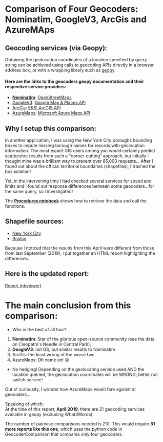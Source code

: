 # Comparison of Four Geocoders: Nominatim, GoogleV3, ArcGis and AzureMAps

## Geocoding services (via Geopy):

Obtaining the geolocation coordinates of a location specified by query string can be achieved using calls to geocoding APIs directly in a browser address box, or with
a wrapping library such as [geopy](https://geopy.readthedocs.io/en/stable/).

#### Here are the links to the geocoders geopy documentation and their respective service providers:
*  [**Nominatim**](https://wiki.openstreetmap.org/wiki/Nominatim): [OpenStreetMaps](https://wiki.openstreetmap.org/wiki/Using_OpenStreetMap)
*  [GoogleV3](https://geopy.readthedocs.io/en/stable/#googlev3): [Google Map & Places API](https://developers.google.com/maps/documentation/geocoding/start)
*  [ArcGis](https://geopy.readthedocs.io/en/stable/#ArcGis): [ERSI ArcGIS API](https://developers.arcgis.com/rest/geocode/api-reference/overview-world-geocoding-service.htm)
*  [AzureMaps](https://geopy.readthedocs.io/en/stable/#azuremaps): [Microsoft Azure Maps API](https://docs.microsoft.com/en-us/azure/azure-maps/index)

## Why I setup this comparison:
In another application, I was using the New York City boroughs bounding boxes to impute missing borough names for records with geolocation information. 
The most expert GIS users among you would certainly predict scattershot results from such a "corner-cutting" approach, but initially I thought mine was a brilliant way to prevent over 85,000 requests...
After I found out about the official territorial boundaries (shapefiles), I trashed the box solution!  

Yet, in the intervening time I had checked several services for speed and limits and I found out response differences between some geocoders...for the same query, so I investigated!

The [**Procedures notebook**](./notebooks/GeocodersComparison/Procedures.ipynb) shows how to retrieve the data and call the functions.


## Shapefile sources:
* [New York City](https://data.cityofnewyork.us/City-Government/Borough-Boundaries-Water-Areas-Included-/tv64-9x69)
* [Boston](https://data.boston.gov/dataset/city-of-boston-boundary2)  


Because I noticed that the results from this April were different from those from last September (2019), I put together an HTML report highlighting the differences.
## Here is the updated report:  
[Report (nbviewer)](https://nbviewer.jupyter.org/github/CatChenal/Geocoders_Comparison/blob/master/GeocodersComparison/report/Report.ipynb)


# The main conclusion from this comparison:

* Who is the best of all four?
 1. **Nominatim**: Star of the glorious open-source community (see the data on Cleopatra's Needle in Central Park);
 2. **GoogleV3**: not OS, but similar results to Nominatim
 3. ArcGis: the least wrong of the worse two
 4. AzureMaps: Oh come on! &#128534;

* No hedging!
Depending on the geolocating service used AND the location queried, the geolocation coordinates will be WRONG; better not switch service!  


Out of curiousity, I wonder how AzureMaps would fare against all geocoders...  

Speaking of which:  
At the time of this report, **April 2019**, there are 21 geocoding services available in geopy (excluding What3Words):  

The number of pairwise comparisons needed is 210.
This would require **51 more reports like this one**, which uses the python code in GeocoderComparison that compares only four geocoders.

